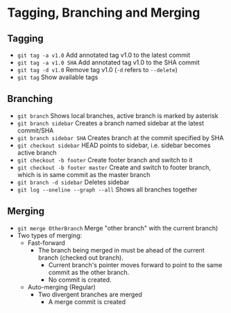 # Tagging, Branching and Merging

## Tagging
* `git tag -a v1.0` Add annotated tag v1.0 to the latest commit
* `git tag -a v1.0 SHA` Add annotated tag v1.0 to the SHA commit
* `git tag -d v1.0` Remove tag v1.0 (`-d` refers to `--delete`)
* `git tag` Show available tags

## Branching
* `git branch` Shows local branches, active branch is marked by asterisk
* `git branch sidebar` Creates a branch named sidebar at the latest commit/SHA
* `git branch sidebar SHA` Creates branch at the commit specified by SHA
* `git checkout sidebar` HEAD points to sidebar, i.e. sidebar becomes active branch
* `git checkout -b footer` Create footer branch and switch to it
* `git checkout -b footer master` Create and switch to footer branch, which is in same commit as the master branch
* `git branch -d sidebar` Deletes sidebar
* `git log --oneline --graph --all` Shows all branches together

## Merging
* `git merge OtherBranch` Merge "other branch" with the current branch)
* Two types of merging:
  * Fast-forward
    * The branch being merged in must be ahead of the current branch (checked out branch).
		* Current branch's pointer moves forward to point to the same commit as the other branch.
		* No commit is created.
  * Auto-merging (Regular)
    * Two divergent branches are merged
		* A merge commit is created
